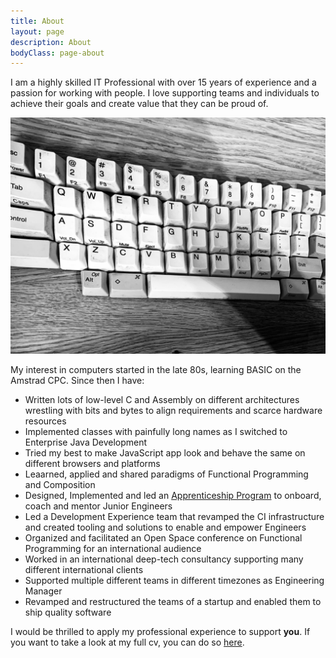 ```yaml
---
title: About
layout: page
description: About
bodyClass: page-about
---
```


I am a highly skilled IT Professional with over 15 years of experience and a passion for working with people. I love supporting teams and individuals to achieve their goals and create value that they can be proud of.

![keys](/images/keys.jpg)

My interest in computers started in the late 80s, learning BASIC on the Amstrad CPC. Since then I have:

- Written lots of low-level C and Assembly on different architectures wrestling with bits and bytes to align requirements and scarce hardware resources
- Implemented classes with painfully long names as I switched to Enterprise Java Development
- Tried my best to make JavaScript app look and behave the same on different browsers and platforms
- Leaarned, applied and shared paradigms of Functional Programming and Composition
- Designed, Implemented and led an [Apprenticeship Program](https://apprenticeship.holidaycheck.com/) to onboard, coach and mentor Junior Engineers
- Led a Development Experience team that revamped the CI infrastructure and created tooling and solutions to enable and empower Engineers
- Organized and facilitated an Open Space conference on Functional Programming for an international audience
- Worked in an international deep-tech consultancy supporting many different international clients
- Supported multiple different teams in different timezones as Engineering Manager
- Revamped and restructured the teams of a startup and enabled them to ship quality software

I would be thrilled to apply my professional experience to support **you**. If you want to take a look at my full cv, you can do so [here](/cv.pdf).
